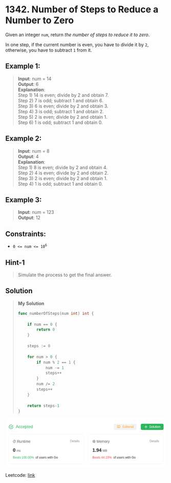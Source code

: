 # 1342. Number of Steps to Reduce a Number to Zero

Given an integer `num`, return *the number of steps to reduce it to zero*.

In one step, if the current number is even, you have to divide it by `2`, otherwise, you have to subtract `1` from it.

## Example 1:
> **Input**: num = 14 \
> **Output**: 6 \
> **Explanation**: \
> Step 1) 14 is even; divide by 2 and obtain 7. \
> Step 2) 7 is odd; subtract 1 and obtain 6. \
> Step 3) 6 is even; divide by 2 and obtain 3. \
> Step 4) 3 is odd; subtract 1 and obtain 2. \
> Step 5) 2 is even; divide by 2 and obtain 1. \
> Step 6) 1 is odd; subtract 1 and obtain 0.

## Example 2:
> **Input**: num = 8 \
> **Output**: 4 \
> **Explanation**: \
> Step 1) 8 is even; divide by 2 and obtain 4. \
> Step 2) 4 is even; divide by 2 and obtain 2. \
> Step 3) 2 is even; divide by 2 and obtain 1. \
> Step 4) 1 is odd; subtract 1 and obtain 0.

## Example 3:
> **Input**: num = 123 \
> **Output**: 12
 

## Constraints:

* <code>0 <= num <= 10<sup>6</sup></code>

## Hint-1
> Simulate the process to get the final answer.

## Solution
> **My Solution**
> ```go
> func numberOfSteps(num int) int {
> 
>     if num == 0 {
>         return 0
>     }
>     
>     steps := 0
> 
>     for num > 0 {
>         if num % 2 == 1 {
>             num -= 1
>             steps++
>         }
>         num /= 2
>         steps++
>     }
> 
>     return steps-1
> }
> ```

![result](1342.png)

Leetcode: [link](https://leetcode.com/problems/number-of-steps-to-reduce-a-number-to-zero/description/)    